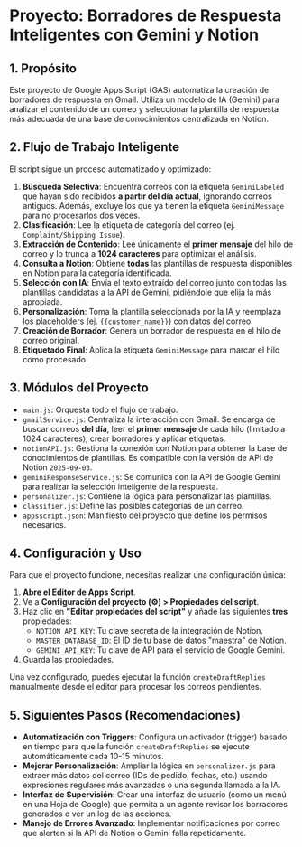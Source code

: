 # Proyecto: Borradores de Respuesta Inteligentes con Gemini y Notion

## 1. Propósito

Este proyecto de Google Apps Script (GAS) automatiza la creación de borradores de respuesta en Gmail. Utiliza un modelo de IA (Gemini) para analizar el contenido de un correo y seleccionar la plantilla de respuesta más adecuada de una base de conocimientos centralizada en Notion.

## 2. Flujo de Trabajo Inteligente

El script sigue un proceso automatizado y optimizado:

1.  **Búsqueda Selectiva**: Encuentra correos con la etiqueta `GeminiLabeled` que hayan sido recibidos **a partir del día actual**, ignorando correos antiguos. Además, excluye los que ya tienen la etiqueta `GeminiMessage` para no procesarlos dos veces.
2.  **Clasificación**: Lee la etiqueta de categoría del correo (ej. `Complaint/Shipping Issue`).
3.  **Extracción de Contenido**: Lee únicamente el **primer mensaje** del hilo de correo y lo trunca a **1024 caracteres** para optimizar el análisis.
4.  **Consulta a Notion**: Obtiene **todas** las plantillas de respuesta disponibles en Notion para la categoría identificada.
5.  **Selección con IA**: Envía el texto extraído del correo junto con todas las plantillas candidatas a la API de Gemini, pidiéndole que elija la más apropiada.
6.  **Personalización**: Toma la plantilla seleccionada por la IA y reemplaza los placeholders (ej. `{{customer_name}}`) con datos del correo.
7.  **Creación de Borrador**: Genera un borrador de respuesta en el hilo de correo original.
8.  **Etiquetado Final**: Aplica la etiqueta `GeminiMessage` para marcar el hilo como procesado.

## 3. Módulos del Proyecto

-   `main.js`: Orquesta todo el flujo de trabajo.
-   `gmailService.js`: Centraliza la interacción con Gmail. Se encarga de buscar correos **del día**, leer el **primer mensaje** de cada hilo (limitado a 1024 caracteres), crear borradores y aplicar etiquetas.
-   `notionAPI.js`: Gestiona la conexión con Notion para obtener la base de conocimientos de plantillas. Es compatible con la versión de API de Notion `2025-09-03`.
-   `geminiResponseService.js`: Se comunica con la API de Google Gemini para realizar la selección inteligente de la respuesta.
-   `personalizer.js`: Contiene la lógica para personalizar las plantillas.
-   `classifier.js`: Define las posibles categorías de un correo.
-   `appsscript.json`: Manifiesto del proyecto que define los permisos necesarios.

## 4. Configuración y Uso

Para que el proyecto funcione, necesitas realizar una configuración única:

1.  **Abre el Editor de Apps Script**.
2.  Ve a **Configuración del proyecto (⚙️) > Propiedades del script**.
3.  Haz clic en **"Editar propiedades del script"** y añade las siguientes **tres** propiedades:
    -   `NOTION_API_KEY`: Tu clave secreta de la integración de Notion.
    -   `MASTER_DATABASE_ID`: El ID de tu base de datos "maestra" de Notion.
    -   `GEMINI_API_KEY`: Tu clave de API para el servicio de Google Gemini.
4.  Guarda las propiedades.

Una vez configurado, puedes ejecutar la función `createDraftReplies` manualmente desde el editor para procesar los correos pendientes.

## 5. Siguientes Pasos (Recomendaciones)

-   **Automatización con Triggers**: Configura un activador (trigger) basado en tiempo para que la función `createDraftReplies` se ejecute automáticamente cada 10-15 minutos.
-   **Mejorar Personalización**: Ampliar la lógica en `personalizer.js` para extraer más datos del correo (IDs de pedido, fechas, etc.) usando expresiones regulares más avanzadas o una segunda llamada a la IA.
-   **Interfaz de Supervisión**: Crear una interfaz de usuario (como un menú en una Hoja de Google) que permita a un agente revisar los borradores generados o ver un log de las acciones.
-   **Manejo de Errores Avanzado**: Implementar notificaciones por correo que alerten si la API de Notion o Gemini falla repetidamente.